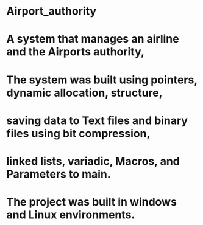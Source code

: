 # Airport_authority
# A system that manages an airline and the Airports authority,
# The system was built using pointers, dynamic allocation, structure,
# saving data to Text files and binary files using bit compression,
# linked lists, variadic, Macros, and Parameters to main.
# The project was built in windows and Linux environments.
